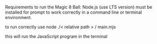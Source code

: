 Requirements to run the Magic 8 Ball:
	Node.js (use LTS version) must be installed for prompt to work correctly in a command line or terminal environment. 

to run correctly use node ./< relative path > / main.mjs 

this will run the JavaScript program in the terminal
